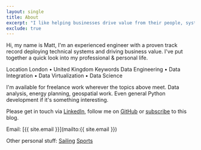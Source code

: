 ```yaml
---
layout: single
title: About
excerpt: "I like helping businesses drive value from their people, systems and processes using data and modern cloud systems. Analytics Engineering is the closest approximation!"
exclude: true
---
```


Hi, my name is Matt, I'm an experienced engineer with a proven track record deploying technical systems and driving business value. I've put together a quick look into my professional & personal life.

Location
    London • United Kingdom
Keywords
    Data Engineering • Data Integration • Data Virtualization • Data Science 

I'm available for freelance work wherever the topics above meet. Data analysis, energy planning, geospatial work. Even general Python development if it's something interesting.

Please get in touch via [LinkedIn](https://www.linkedin.com/in/matthew-arderne), follow me on [GitHub](https://github.com/mattarderne) or [subscribe](/feed.xml) to this blog.

Email: [{{ site.email }}](mailto:{{ site.email }})


Other personal stuff:
[Sailing](/sailing/)
[Sports](/sports/)